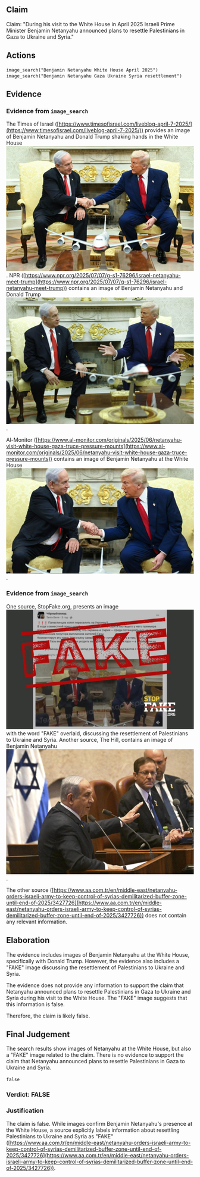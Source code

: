 ## Claim
Claim: "During his visit to the White House in April 2025 Israeli Prime Minister Benjamin Netanyahu announced plans to resettle Palestinians in Gaza to Ukraine and Syria."

## Actions
```
image_search("Benjamin Netanyahu White House April 2025")
image_search("Benjamin Netanyahu Gaza Ukraine Syria resettlement")
```

## Evidence
### Evidence from `image_search`
The Times of Israel ([https://www.timesofisrael.com/liveblog-april-7-2025/](https://www.timesofisrael.com/liveblog-april-7-2025/)) provides an image of Benjamin Netanyahu and Donald Trump shaking hands in the White House ![image 7218](media/2025-08-29_23-26-1756510010-630224.jpg). NPR ([https://www.npr.org/2025/07/07/g-s1-76296/israel-netanyahu-meet-trump](https://www.npr.org/2025/07/07/g-s1-76296/israel-netanyahu-meet-trump)) contains an image of Benjamin Netanyahu and Donald Trump ![image 7219](media/2025-08-29_23-26-1756510010-921913.jpg).

Al-Monitor ([https://www.al-monitor.com/originals/2025/06/netanyahu-visit-white-house-gaza-truce-pressure-mounts](https://www.al-monitor.com/originals/2025/06/netanyahu-visit-white-house-gaza-truce-pressure-mounts)) contains an image of Benjamin Netanyahu at the White House ![image 7221](media/2025-08-29_23-26-1756510011-250147.jpg).


### Evidence from `image_search`
One source, StopFake.org, presents an image ![image 7230](media/2025-08-29_23-27-1756510022-977859.jpg) with the word "FAKE" overlaid, discussing the resettlement of Palestinians to Ukraine and Syria. Another source, The Hill, contains an image of Benjamin Netanyahu ![image 7231](media/2025-08-29_23-27-1756510024-312524.jpg).

The other source ([https://www.aa.com.tr/en/middle-east/netanyahu-orders-israeli-army-to-keep-control-of-syrias-demilitarized-buffer-zone-until-end-of-2025/3427726](https://www.aa.com.tr/en/middle-east/netanyahu-orders-israeli-army-to-keep-control-of-syrias-demilitarized-buffer-zone-until-end-of-2025/3427726)) does not contain any relevant information.


## Elaboration
The evidence includes images of Benjamin Netanyahu at the White House, specifically with Donald Trump. However, the evidence also includes a "FAKE" image discussing the resettlement of Palestinians to Ukraine and Syria.

The evidence does not provide any information to support the claim that Netanyahu announced plans to resettle Palestinians in Gaza to Ukraine and Syria during his visit to the White House. The "FAKE" image suggests that this information is false.

Therefore, the claim is likely false.


## Final Judgement
The search results show images of Netanyahu at the White House, but also a "FAKE" image related to the claim. There is no evidence to support the claim that Netanyahu announced plans to resettle Palestinians in Gaza to Ukraine and Syria.

`false`

### Verdict: FALSE

### Justification
The claim is false. While images confirm Benjamin Netanyahu's presence at the White House, a source explicitly labels information about resettling Palestinians to Ukraine and Syria as "FAKE" ([https://www.aa.com.tr/en/middle-east/netanyahu-orders-israeli-army-to-keep-control-of-syrias-demilitarized-buffer-zone-until-end-of-2025/3427726](https://www.aa.com.tr/en/middle-east/netanyahu-orders-israeli-army-to-keep-control-of-syrias-demilitarized-buffer-zone-until-end-of-2025/3427726)).
